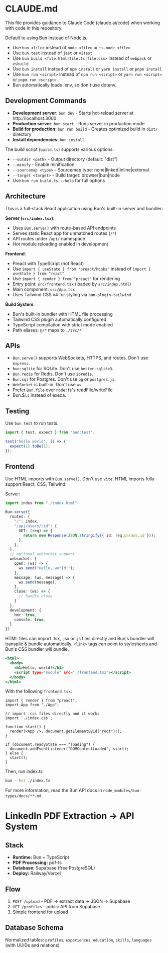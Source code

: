 # CLAUDE.md

This file provides guidance to Claude Code (claude.ai/code) when working with code in this repository.

Default to using Bun instead of Node.js.

- Use `bun <file>` instead of `node <file>` or `ts-node <file>`
- Use `bun test` instead of `jest` or `vitest`
- Use `bun build <file.html|file.ts|file.css>` instead of `webpack` or `esbuild`
- Use `bun install` instead of `npm install` or `yarn install` or `pnpm install`
- Use `bun run <script>` instead of `npm run <script>` or `yarn run <script>` or `pnpm run <script>`
- Bun automatically loads .env, so don't use dotenv.

## Development Commands

- **Development server**: `bun dev` - Starts hot-reload server at http://localhost:3000
- **Production server**: `bun start` - Runs server in production mode
- **Build for production**: `bun run build` - Creates optimized build in `dist/` directory
- **Install dependencies**: `bun install`

The build script (`build.ts`) supports various options:
- `--outdir <path>` - Output directory (default: "dist")
- `--minify` - Enable minification
- `--sourcemap <type>` - Sourcemap type: none|linked|inline|external
- `--target <target>` - Build target: browser|bun|node
- Use `bun run build.ts --help` for full options

## Architecture

This is a full-stack React application using Bun's built-in server and bundler:

**Server (`src/index.tsx`)**:
- Uses `Bun.serve()` with route-based API endpoints
- Serves static React app for unmatched routes (`/*`)
- API routes under `/api/` namespace
- Hot module reloading enabled in development

**Frontend**:
- Preact with TypeScript (not React)
- Use `import { useState } from "preact/hooks"` instead of `import { useState } from "react"`
- Use `import { render } from "preact"` for rendering
- Entry point: `src/frontend.tsx` (loaded by `src/index.html`)
- Main component: `src/App.tsx`
- Uses Tailwind CSS v4 for styling via `bun-plugin-tailwind`

**Build System**:
- Bun's built-in bundler with HTML file processing
- Tailwind CSS plugin automatically configured
- TypeScript compilation with strict mode enabled
- Path aliases: `@/*` maps to `./src/*`

## APIs

- `Bun.serve()` supports WebSockets, HTTPS, and routes. Don't use `express`.
- `bun:sqlite` for SQLite. Don't use `better-sqlite3`.
- `Bun.redis` for Redis. Don't use `ioredis`.
- `Bun.sql` for Postgres. Don't use `pg` or `postgres.js`.
- `WebSocket` is built-in. Don't use `ws`.
- Prefer `Bun.file` over `node:fs`'s readFile/writeFile
- Bun.$`ls` instead of execa.

## Testing

Use `bun test` to run tests.

```ts#index.test.ts
import { test, expect } from "bun:test";

test("hello world", () => {
  expect(1).toBe(1);
});
```

## Frontend

Use HTML imports with `Bun.serve()`. Don't use `vite`. HTML imports fully support React, CSS, Tailwind.

Server:

```ts#index.ts
import index from "./index.html"

Bun.serve({
  routes: {
    "/": index,
    "/api/users/:id": {
      GET: (req) => {
        return new Response(JSON.stringify({ id: req.params.id }));
      },
    },
  },
  // optional websocket support
  websocket: {
    open: (ws) => {
      ws.send("Hello, world!");
    },
    message: (ws, message) => {
      ws.send(message);
    },
    close: (ws) => {
      // handle close
    }
  },
  development: {
    hmr: true,
    console: true,
  }
})
```

HTML files can import .tsx, .jsx or .js files directly and Bun's bundler will transpile & bundle automatically. `<link>` tags can point to stylesheets and Bun's CSS bundler will bundle.

```html#index.html
<html>
  <body>
    <h1>Hello, world!</h1>
    <script type="module" src="./frontend.tsx"></script>
  </body>
</html>
```

With the following `frontend.tsx`:

```tsx#frontend.tsx
import { render } from "preact";
import App from "./App";

// import .css files directly and it works
import './index.css';

function start() {
  render(<App />, document.getElementById("root")!);
}

if (document.readyState === "loading") {
  document.addEventListener("DOMContentLoaded", start);
} else {
  start();
}
```

Then, run index.ts

```sh
bun --hot ./index.ts
```

For more information, read the Bun API docs in `node_modules/bun-types/docs/**.md`.

# LinkedIn PDF Extraction → API System

## Stack
- **Runtime:** Bun + TypeScript
- **PDF Processing:** pdf-ts
- **Database:** Supabase (free PostgreSQL)
- **Deploy:** Railway/Vercel

## Flow
1. `POST /upload` - PDF → extract data → JSON → Supabase
2. `GET /profiles` - public API from Supabase  
3. Simple frontend for upload

## Database Schema
Normalized tables: `profiles`, `experiences`, `education`, `skills`, `languages` (with UUIDs and relations)

